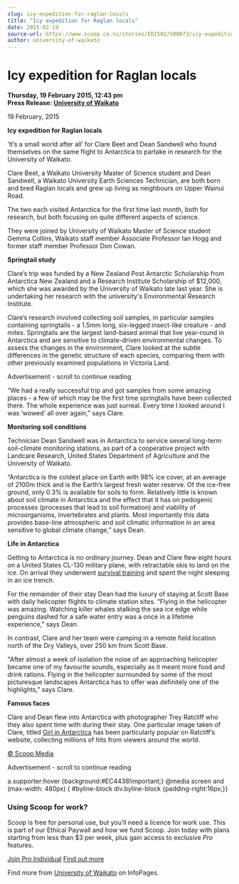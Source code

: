```yaml
---
slug: icy-expedition-for-raglan-locals
title: "Icy expedition for Raglan locals"
date: 2015-02-19
source-url: https://www.scoop.co.nz/stories/ED1502/S00073/icy-expedition-for-raglan-locals.htm
author: university-of-waikato
---
```

Icy expedition for Raglan locals
================================

**Thursday, 19 February 2015, 12:43 pm**  
**Press Release: [University of Waikato](https://info.scoop.co.nz/University_of_Waikato)**

  
19 February, 2015

**Icy expedition for Raglan locals**

‘It’s a small world after all’ for Clare Beet and Dean Sandwell who found themselves on the same flight to Antarctica to partake in research for the University of Waikato.

Clare Beet, a Waikato University Master of Science student and Dean Sandwell, a Waikato University Earth Sciences Technician, are both born and bred Raglan locals and grew up living as neighbours on Upper Wainui Road.

The two each visited Antarctica for the first time last month, both for research, but both focusing on quite different aspects of science.

They were joined by University of Waikato Master of Science student Gemma Collins, Waikato staff member Associate Professor Ian Hogg and former staff member Professor Don Cowan.

**Springtail study**

Clare’s trip was funded by a New Zealand Post Antarctic Scholarship from Antarctica New Zealand and a Research Institute Scholarship of $12,000, which she was awarded by the University of Waikato late last year. She is undertaking her research with the university's Environmental Research Institute.

Clare’s research involved collecting soil samples, in particular samples containing springtails - a 1.5mm long, six-legged insect-like creature - and mites. Springtails are the largest land-based animal that live year-round in Antarctica and are sensitive to climate-driven environmental changes. To assess the changes in the environment, Clare looked at the subtle differences in the genetic structure of each species, comparing them with other previously examined populations in Victoria Land.

Advertisement - scroll to continue reading





“We had a really successful trip and got samples from some amazing places - a few of which may be the first time springtails have been collected there. The whole experience was just surreal. Every time I looked around I was ‘wowed’ all over again,” says Clare.

**Monitoring soil conditions**

Technician Dean Sandwell was in Antarctica to service several long-term soil-climate monitoring stations, as part of a cooperative project with Landcare Research, United States Department of Agriculture and the University of Waikato.

“Antarctica is the coldest place on Earth with 98% ice cover, at an average of 2100m thick and is the Earth’s largest fresh water reserve. Of the ice-free ground, only 0.3% is available for soils to form. Relatively little is known about soil climate in Antarctica and the effect that it has on pedogenic processes (processes that lead to soil formation) and viability of microorganisms, invertebrates and plants. Most importantly this data provides base-line atmospheric and soil climatic information in an area sensitive to global climate change,” says Dean.

**Life in Antarctica**

Getting to Antarctica is no ordinary journey. Dean and Clare flew eight hours on a United States CL-130 military plane, with retractable skis to land on the ice. On arrival they underwent [survival training](http://www.stuckincustoms.com/2015/01/26/day-1-survive-in-antarctica/) and spent the night sleeping in an ice trench.

For the remainder of their stay Dean had the luxury of staying at Scott Base with daily helicopter flights to climate station sites. “Flying in the helicopter was amazing. Watching killer whales stalking the sea ice edge while penguins dashed for a safe water entry was a once in a lifetime experience,” says Dean.

In contrast, Clare and her team were camping in a remote field location north of the Dry Valleys, over 250 km from Scott Base.

"After almost a week of isolation the noise of an approaching helicopter became one of my favourite sounds, especially as it meant more food and drink rations. Flying in the helicopter surrounded by some of the most picturesque landscapes Antarctica has to offer was definitely one of the highlights," says Clare.

**Famous faces**

Clare and Dean flew into Antarctica with photographer Trey Ratcliff who they also spent time with during their stay. One particular image taken of Clare, titled [Girl in Antarctica](http://www.stuckincustoms.com/2015/02/01/girl-in-antarctica/) has been particularly popular on Ratcliff’s website, collecting millions of hits from viewers around the world.

[© Scoop Media](http://www.scoop.co.nz/about/terms.html)  

Advertisement - scroll to continue reading



a.supporter:hover {background:#EC4438!important;} @media screen and (max-width: 480px) { #byline-block div.byline-block {padding-right:16px;}}

### Using Scoop for work?

Scoop is free for personal use, but you’ll need a licence for work use. This is part of our Ethical Paywall and how we fund Scoop. Join today with plans starting from less than $3 per week, plus gain access to exclusive _Pro_ features.  
  
[Join Pro Individual](https://pro.scoop.co.nz/Individual/?from=ProIn24) [Find out more](https://pro.scoop.co.nz/using-scoop-for-work/?from=ProIn24)

Find more from [University of Waikato](https://info.scoop.co.nz/University_of_Waikato) on InfoPages.